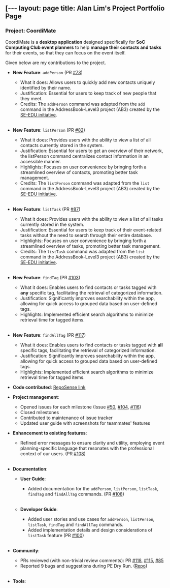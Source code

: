 [---
layout: page
title: Alan Lim's Project Portfolio Page
---

### Project: CoordiMate

CoordiMate is a **desktop application** designed specifically for **SoC Computing Club event planners** to help **manage their contacts and tasks** for their events, so that they can focus on the event itself.

Given below are my contributions to the project.

* **New Feature**: `addPerson` (PR [#73](https://github.com/AY2324S1-CS2103T-T10-2/tp/pull/73))
  * What it does: Allows users to quickly add new contacts uniquely identified by their name.
  * Justification: Essential for users to keep track of new people that they meet.
  * Credits: The `addPerson` command was adapted from the `add` command in the AddressBook-Level3 project (AB3) created by the [SE-EDU initiative](https://se-education.org).<br><br>

* **New Feature**: `listPerson` (PR [#82](https://github.com/AY2324S1-CS2103T-T10-2/tp/pull/82))
  * What it does: Provides users with the ability to view a list of all contacts currently stored in the system.
  * Justification: Essential for users to get an overview of their network, the listPerson command centralizes contact information in an accessible manner.
  * Highlights:  Focuses on user convenience by bringing forth a streamlined overview of contacts, promoting better task management.
  * Credits: The `listPerson` command was adapted from the `list` command in the AddressBook-Level3 project (AB3) created by the [SE-EDU initiative](https://se-education.org).<br><br>

* **New Feature**: `listTask` (PR [#87](https://github.com/AY2324S1-CS2103T-T10-2/tp/pull/87))
  * What it does: Provides users with the ability to view a list of all tasks currently stored in the system.
  * Justification: Essential for users to keep track of their event-related tasks without the need to search through their entire database.
  * Highlights:  Focuses on user convenience by bringing forth a streamlined overview of tasks, promoting better task management.
  * Credits: The `listTask` command was adapted from the `list` command in the AddressBook-Level3 project (AB3) created by the [SE-EDU initiative](https://se-education.org).<br><br>

* **New Feature**: `findTag` (PR [#103](https://github.com/AY2324S1-CS2103T-T10-2/tp/pull/103))
  * What it does:  Enables users to find contacts or tasks tagged with **any** specific tag, facilitating the retrieval of categorized information.
  * Justification: Significantly improves searchability within the app, allowing for quick access to grouped data based on user-defined tags. 
  * Highlights: Implemented efficient search algorithms to minimize retrieval time for tagged items. <br><br>

* **New Feature**: `findAllTag` (PR [#117](https://github.com/AY2324S1-CS2103T-T10-2/tp/pull/117))
  * What it does:  Enables users to find contacts or tasks tagged with **all** specific tags, facilitating the retrieval of categorized information.
  * Justification: Significantly improves searchability within the app, allowing for quick access to grouped data based on user-defined tags.
  * Highlights: Implemented efficient search algorithms to minimize retrieval time for tagged items.

<div style="page-break-after: always;"></div>

* **Code contributed**:  [RepoSense link](https://nus-cs2103-ay2324s1.github.io/tp-dashboard/?search=freshcabbage123&breakdown=true)

* **Project management**:
  * Opened issues for each milestone (Issue [#50](https://github.com/AY2324S1-CS2103T-T10-2/tp/issues/50), [#104](https://github.com/AY2324S1-CS2103T-T10-2/tp/issues/104), [#116](https://github.com/AY2324S1-CS2103T-T10-2/tp/issues/116))
  * Closed milestones
  * Contributed to maintenance of issue tracker
  * Updated user guide with screenshots for teammates' features

* **Enhancement to existing features**:
  * Refined error messages to ensure clarity and utility, employing event planning-specific language that resonates with the professional context of our users.  (PR [#108](https://github.com/AY2324S1-CS2103T-T10-2/tp/pull/108)) <br><br>

* **Documentation**:
  * **User Guide**:
    * Added documentation for the `addPerson`, `listPerson`, `listTask`, `findTag` and `findAllTag` commands. (PR [#108](https://github.com/AY2324S1-CS2103T-T10-2/tp/pull/108))<br><br>

  * **Developer Guide**:
    * Added user stories and use cases for `addPerson`, `listPerson`, `listTask`, `findTag` and `findAllTag` commands.
    * Added implementation details and design considerations of `listTask` feature (PR [#100](https://github.com/AY2324S1-CS2103T-T10-2/tp/pull/100))<br><br>

* **Community**:
  * PRs reviewed (with non-trivial review comments): PR [#118](https://github.com/AY2324S1-CS2103T-T10-2/tp/pull/118), [#115](https://github.com/AY2324S1-CS2103T-T10-2/tp/pull/115), [#85](https://github.com/AY2324S1-CS2103T-T10-2/tp/pull/85) 
  * Reported 9 bugs and suggestions during PE Dry Run. ([Repo](https://github.com/freshcabbage123/ped/issues))<br><br>

* **Tools**:
